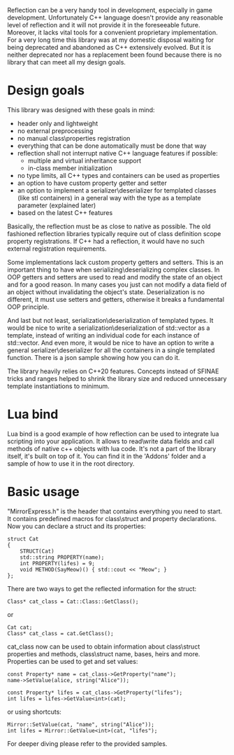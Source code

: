 Reflection can be a very handy tool in development, especially in game development. Unfortunately C++ language doesn't provide any reasonable level of reflection and it will not provide it in the foreseeable future. Moreover, it lacks vital tools for a convenient proprietary implementation. For a very long time this library was at my domestic disposal waiting for being deprecated and abandoned as C++ extensively evolved. But it is neither deprecated nor has a replacement been found because there is no library that can meet all my design goals.

# Design goals
This library was designed with these goals in mind:
- header only and lightweight
- no external preprocessing
- no manual class\properties registration
- everything that can be done automatically must be done that way
- reflection shall not interrupt native C++ language features if possible:
    - multiple and virtual inheritance support
    - in-class member initialization
- no type limits, all C++ types and containers can be used as properties
- an option to have custom property getter and setter
- an option to implement a serializer\deserializer for templated classes (like stl containers) in a general way with the type as a template parameter (explained later)
- based on the latest C++ features

Basically, the reflection must be as close to native as possible. The old fashioned reflection libraries typically require out of class definition scope property registrations. If C++ had a reflection, it would have no such external registration requirements.

Some implementations lack custom property getters and setters. This is an important thing to have when serializing\deserializing complex classes.
In OOP getters and setters are used to read and modify the state of an object and for a good reason. In many cases you just can not modify a data field of an object without invalidating the object's state. Deserialization is no different, it must use setters and getters, otherwise it breaks a fundamental OOP principle.

And last but not least, serialization\deserialization of templated types. It would be nice to write a serialization\deserialization of std::vector as a template, instead of writing an individual code for each instance of std::vector. And even more, it would be nice to have an option to write a general serializer\deserializer for all the containers in a single templated function. There is a json sample showing how you can do it.

The library heavily relies on C++20 features. Concepts instead of SFINAE tricks and ranges helped to shrink the library size and reduced unnecessary template instantiations to minimum.

# Lua bind
Lua bind is a good example of how reflection can be used to integrate lua scripting into your application. It allows to read\write data fields and call methods of native c++ objects with lua code. It's not a part of the library itself, it's built on top of it. You can find it in the 'Addons' folder and a sample of how to use it in the root directory.

# Basic usage
"MirrorExpress.h" is the header that contains everything you need to start. It contains predefined macros for class\struct and property declarations.
Now you can declare a struct and its properties:

```
struct Cat
{
	STRUCT(Cat)
	std::string PROPERTY(name);
	int PROPERTY(lifes) = 9;
	void METHOD(SayMeow)() { std::cout << "Meow"; }
};
```

There are two ways to get the reflected information for the struct:
```
Class* cat_class = Cat::Class::GetClass();
```
or
```
Cat cat;
Class* cat_class = cat.GetClass();
```
cat_class now can be used to obtain information about class\struct properties and methods, class\struct name, bases, heirs and more.
Properties can be used to get and set values:
```
const Property* name = cat_class->GetProperty("name");
name->SetValue(alice, string("Alice"));

const Property* lifes = cat_class->GetProperty("lifes");
int lifes = lifes->GetValue<int>(cat);
```
or using shortcuts:
```
Mirror::SetValue(cat, "name", string("Alice"));
int lifes = Mirror::GetValue<int>(cat, "lifes");
```

For deeper diving please refer to the provided samples.